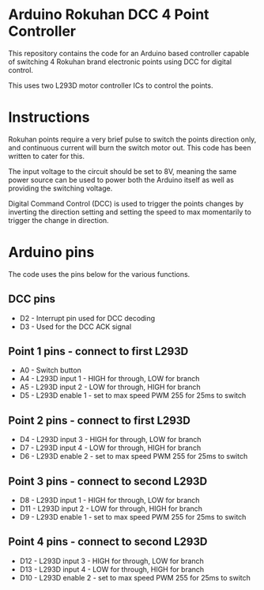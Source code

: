 # Arduino Rokuhan DCC 4 Point Controller
This repository contains the code for an Arduino based controller capable of switching 4 Rokuhan brand electronic points using DCC for digital control.

This uses two L293D motor controller ICs to control the points.

# Instructions

Rokuhan points require a very brief pulse to switch the points direction only, and continuous current will burn the switch motor out. This code has been written to cater for this.

The input voltage to the circuit should be set to 8V, meaning the same power source can be used to power both the Arduino itself as well as providing the switching voltage.

Digital Command Control (DCC) is used to trigger the points changes by inverting the direction setting and setting the speed to max momentarily to trigger the change in direction.

# Arduino pins
The code uses the pins below for the various functions.

## DCC pins

- D2 - Interrupt pin used for DCC decoding
- D3 - Used for the DCC ACK signal

## Point 1 pins - connect to first L293D
- A0 - Switch button
- A4 - L293D input 1 - HIGH for through, LOW for branch
- A5 - L293D input 2 - LOW for through, HIGH for branch
- D5 - L293D enable 1 - set to max speed PWM 255 for 25ms to switch

## Point 2 pins - connect to first L293D
- D4 - L293D input 3 - HIGH for through, LOW for branch
- D7 - L293D input 4 - LOW for through, HIGH for branch
- D6 - L293D enable 2 - set to max speed PWM 255 for 25ms to switch

## Point 3 pins - connect to second L293D
- D8 - L293D input 1 - HIGH for through, LOW for branch
- D11 - L293D input 2 - LOW for through, HIGH for branch
- D9 - L293D enable 1 - set to max speed PWM 255 for 25ms to switch

## Point 4 pins - connect to second L293D
- D12 - L293D input 3 - HIGH for through, LOW for branch
- D13 - L293D input 4 - LOW for through, HIGH for branch
- D10 - L293D enable 2 - set to max speed PWM 255 for 25ms to switch
